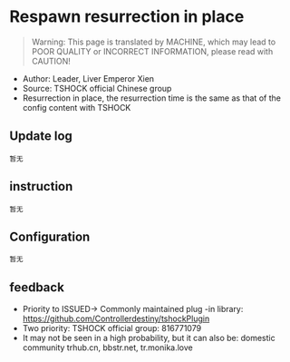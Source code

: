 # Respawn resurrection in place

> Warning: This page is translated by MACHINE, which may lead to POOR QUALITY or INCORRECT INFORMATION, please read with CAUTION!


- Author: Leader, Liver Emperor Xien
- Source: TSHOCK official Chinese group
- Resurrection in place, the resurrection time is the same as that of the config content with TSHOCK

## Update log

```
暂无
```

## instruction

```
暂无
```

## Configuration

```
暂无
```

## feedback
- Priority to ISSUED-> Commonly maintained plug -in library: https://github.com/Controllerdestiny/tshockPlugin
- Two priority: TSHOCK official group: 816771079
- It may not be seen in a high probability, but it can also be: domestic community trhub.cn, bbstr.net, tr.monika.love